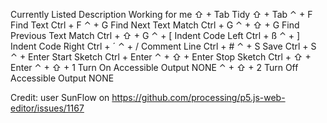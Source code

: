 Currently Listed	Description	Working for me
⇧ + Tab	Tidy	⇧ + Tab
⌃ + F	Find Text	Ctrl + F
⌃ + G	Find Next Text Match	Ctrl + G
⌃ + ⇧ + G	Find Previous Text Match	Ctrl + ⇧ + G
⌃ + [	Indent Code Left	Ctrl + ß
⌃ + ]	Indent Code Right	Ctrl + ´
⌃ + /	Comment Line	Ctrl + #
⌃ + S	Save	Ctrl + S
⌃ + Enter	Start Sketch	Ctrl + Enter
⌃ + ⇧ + Enter	Stop Sketch	Ctrl + ⇧ + Enter
⌃ + ⇧ + 1	Turn On Accessible Output	NONE
⌃ + ⇧ + 2	Turn Off Accessible Output	NONE

Credit: user SunFlow on https://github.com/processing/p5.js-web-editor/issues/1167
